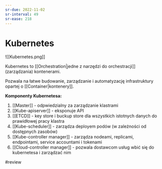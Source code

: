 ```yaml
---
sr-due: 2022-11-02
sr-interval: 49
sr-ease: 218
---
```


# Kubernetes

![[Kubernetes.png]]

Kubernetes to [[Orchestration|jedne z narzędzi do orchestracji]] (zarządzania) kontenerami.

Pozwala na łatwe budowanie, zarządzanie i automatyzację infrastruktury opartej o [[Container|kontenery]].

**Komponenty Kubernetesa:**

1. [[Master]] - odpwiedzialny za zarządzanie klastrami
1. [[Kube-apiserver]] - eksponuje API 
2. [[ETCD]] - key store i buckup store dla wszystkich istotnych danych do prawidłowej pracy klastra
3. [[Kube-scheduler]] - zarządza deployem podów (w zależności od dostępnych zasobów)
4. [[Kube-controller manager]] - zarządza nodeami, replicami, endpointami, service accountami i tokenami
5. [[Cloud-controller manager]] - pozwala dostawcom usług wbić się do kubernetesa i zarządzać nim 


#review
